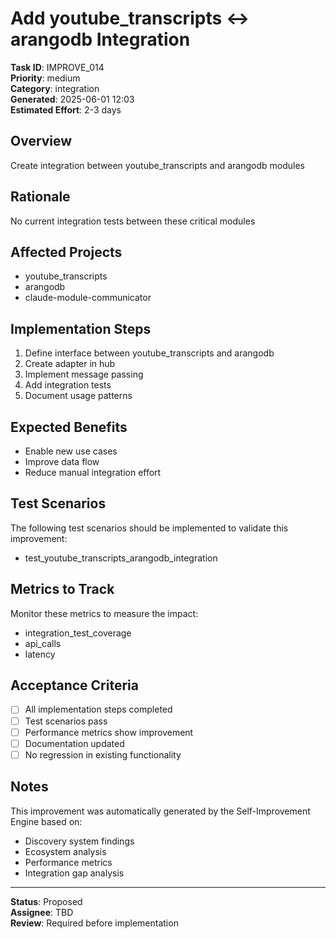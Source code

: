 # Add youtube_transcripts ↔ arangodb Integration

**Task ID**: IMPROVE_014  
**Priority**: medium  
**Category**: integration  
**Generated**: 2025-06-01 12:03  
**Estimated Effort**: 2-3 days

## Overview

Create integration between youtube_transcripts and arangodb modules

## Rationale

No current integration tests between these critical modules

## Affected Projects

- youtube_transcripts
- arangodb
- claude-module-communicator

## Implementation Steps

1. Define interface between youtube_transcripts and arangodb
2. Create adapter in hub
3. Implement message passing
4. Add integration tests
5. Document usage patterns

## Expected Benefits

- Enable new use cases
- Improve data flow
- Reduce manual integration effort

## Test Scenarios

The following test scenarios should be implemented to validate this improvement:

- test_youtube_transcripts_arangodb_integration

## Metrics to Track

Monitor these metrics to measure the impact:

- integration_test_coverage
- api_calls
- latency

## Acceptance Criteria

- [ ] All implementation steps completed
- [ ] Test scenarios pass
- [ ] Performance metrics show improvement
- [ ] Documentation updated
- [ ] No regression in existing functionality

## Notes

This improvement was automatically generated by the Self-Improvement Engine based on:
- Discovery system findings
- Ecosystem analysis
- Performance metrics
- Integration gap analysis

---

**Status**: Proposed  
**Assignee**: TBD  
**Review**: Required before implementation
